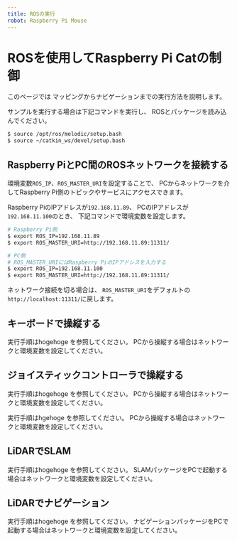 ```yaml
---
title: ROSの実行
robot: Raspberry Pi Mouse
---
```


# ROSを使用してRaspberry Pi Catの制御

このページでは
マッピングからナビゲーションまでの実行方法を説明します。

サンプルを実行する場合は下記コマンドを実行し、
ROSとパッケージを読み込んでください。

```sh
$ source /opt/ros/melodic/setup.bash
$ source ~/catkin_ws/devel/setup.bash
```

## Raspberry PiとPC間のROSネットワークを接続する

環境変数`ROS_IP`、`ROS_MASTER_URI`を設定することで、
PCからネットワークを介してRaspberry Pi側のトピックやサービスにアクセスできます。

Raspberry PiのIPアドレスが`192.168.11.89`、
PCのIPアドレスが`192.168.11.100`のとき、
下記コマンドで環境変数を設定します。

```sh
# Raspberry Pi側
$ export ROS_IP=192.168.11.89
$ export ROS_MASTER_URI=http://192.168.11.89:11311/

# PC側
# ROS_MASTER_URIにはRaspberry PiのIPアドレスを入力する
$ export ROS_IP=192.168.11.100
$ export ROS_MASTER_URI=http://192.168.11.89:11311/
```

ネットワーク接続を切る場合は、
`ROS_MASTER_URI`をデフォルトの`http://localhost:11311/`に戻します。

## キーボードで操縦する

実行手順はhogehoge
を参照してください。
PCから操縦する場合はネットワークと環境変数を設定してください。

## ジョイスティックコントローラで操縦する

実行手順はhogehoge
を参照してください。
PCから操縦する場合はネットワークと環境変数を設定してください。

実行手順はhgehoge
を参照してください。
PCから操縦する場合はネットワークと環境変数を設定してください。

## LiDARでSLAM

実行手順はhogehoge
を参照してください。
SLAMパッケージをPCで起動する場合はネットワークと環境変数を設定してください。

## LiDARでナビゲーション

実行手順はhogehoge
を参照してください。
ナビゲーションパッケージをPCで起動する場合はネットワークと環境変数を設定してください。